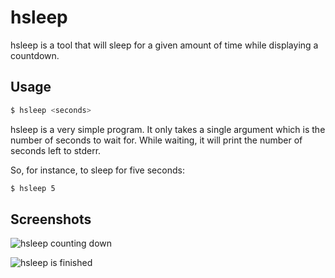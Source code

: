 # hsleep

hsleep is a tool that will sleep for a given amount of time while
displaying a countdown.

## Usage

```bash
$ hsleep <seconds>
```

hsleep is a very simple program. It only takes a single argument which
is the number of seconds to wait for. While waiting, it will print the
number of seconds left to stderr.

So, for instance, to sleep for five seconds:

```bash
$ hsleep 5
```

## Screenshots

![hsleep counting down](https://cloud.githubusercontent.com/assets/164559/13746097/e97e0b8a-e9ae-11e5-8c8a-6acc385fd909.png)

![hsleep is finished](https://cloud.githubusercontent.com/assets/164559/13746102/edea15e2-e9ae-11e5-95c6-502219d60383.png)

